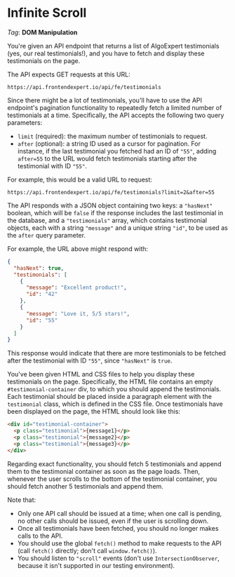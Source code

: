 # Infinite Scroll

_Tag_: **DOM Manipulation**

You're given an API endpoint that returns a list of AlgoExpert testimonials (yes, our real testimonials!), and you have to fetch and display these testimonials on the page.

The API expects GET requests at this URL:

```https://api.frontendexpert.io/api/fe/testimonials```

Since there might be a lot of testimonials, you'll have to use the API endpoint's pagination functionality to repeatedly fetch a limited number of testimonials at a time. Specifically, the API accepts the following two query parameters:

- `limit` (required): the maximum number of testimonials to request.
- `after` (optional): a string ID used as a cursor for pagination. For instance, if the last testimonial you fetched had an ID of `"55"`, adding `after=55` to the URL would fetch testimonials starting after the testimonial with ID `"55"`.

For example, this would be a valid URL to request:

```https://api.frontendexpert.io/api/fe/testimonials?limit=2&after=55```

The API responds with a JSON object containing two keys: a `"hasNext"` boolean, which will be `false` if the response includes the last testimonial in the database, and a `"testimonials"` array, which contains testimonial objects, each with a string `"message"` and a unique string `"id"`, to be used as the `after` query parameter.

For example, the URL above might respond with:

```json
{
  "hasNext": true,
  "testimonials": [
    {
      "message": "Excellent product!",
      "id": "42"
    },
    {
      "message": "Love it, 5/5 stars!",
      "id": "55"
    }
  ]
}
```

This response would indicate that there are more testimonials to be fetched after the testimonial with ID `"55"`, since `"hasNext"` is `true`.

You've been given HTML and CSS files to help you display these testimonials on the page. Specifically, the HTML file contains an empty `#testimonial-container` div, to which you should append the testimonials. Each testimonial should be placed inside a paragraph element with the `testimonial` class, which is defined in the CSS file. Once testimonials have been displayed on the page, the HTML should look like this:

```html
<div id="testimonial-container">
  <p class="testimonial">{message1}</p>
  <p class="testimonial">{message2}</p>
  <p class="testimonial">{message3}</p>
</div>
```

Regarding exact functionality, you should fetch 5 testimonials and append them to the testimonial container as soon as the page loads. Then, whenever the user scrolls to the bottom of the testimonial container, you should fetch another 5 testimonials and append them.

Note that:

- Only one API call should be issued at a time; when one call is pending, no other calls should be issued, even if the user is scrolling down.
- Once all testimonials have been fetched, you should no longer makes calls to the API.
- You should use the global `fetch()` method to make requests to the API (call `fetch()` directly; don't call `window.fetch()`).
- You should listen to `"scroll"` events (don't use `IntersectionObserver`, because it isn't supported in our testing environment).
